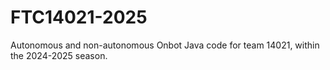 # FTC14021-2025
Autonomous and non-autonomous Onbot Java code for team 14021, within the 2024-2025 season.
